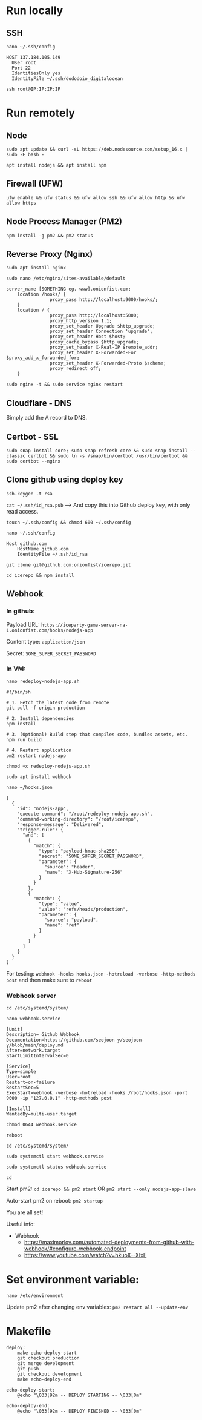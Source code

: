 # Run locally

## SSH

`nano ~/.ssh/config`

```
HOST 137.184.105.149
  User root
  Port 22
  IdentitiesOnly yes
  IdentityFile ~/.ssh/dododoio_digitalocean
```

`ssh root@IP:IP:IP:IP`

# Run remotely

## Node

`sudo apt update && curl -sL https://deb.nodesource.com/setup_16.x | sudo -E bash -`

`apt install nodejs && apt install npm`

## Firewall (UFW)

`ufw enable && ufw status && ufw allow ssh && ufw allow http && ufw allow https`

## Node Process Manager (PM2)

`npm install -g pm2 && pm2 status`

## Reverse Proxy (Nginx)

`sudo apt install nginx`

`sudo nano /etc/nginx/sites-available/default`

```
server_name [SOMETHING eg. www].onionfist.com;
	location /hooks/ {
                proxy_pass http://localhost:9000/hooks/;
	}
	location / {
                proxy_pass http://localhost:5000;
                proxy_http_version 1.1;
                proxy_set_header Upgrade $http_upgrade;
                proxy_set_header Connection 'upgrade';
                proxy_set_header Host $host;
                proxy_cache_bypass $http_upgrade;
                proxy_set_header X-Real-IP $remote_addr;
                proxy_set_header X-Forwarded-For $proxy_add_x_forwarded_for;
                proxy_set_header X-Forwarded-Proto $scheme;
                proxy_redirect off;
    }
```

`sudo nginx -t && sudo service nginx restart`

## Cloudflare - DNS
Simply add the A record to DNS.

## Certbot - SSL
`sudo snap install core; sudo snap refresh core && sudo snap install --classic certbot && sudo ln -s /snap/bin/certbot /usr/bin/certbot && sudo certbot --nginx`

## Clone github using deploy key

`ssh-keygen -t rsa`

`cat ~/.ssh/id_rsa.pub` --> And copy this into Github deploy key, with only read access.

`touch ~/.ssh/config && chmod 600 ~/.ssh/config`

`nano ~/.ssh/config`

```
Host github.com
    HostName github.com
    IdentityFile ~/.ssh/id_rsa
```

`git clone git@github.com:onionfist/icerepo.git`

`cd icerepo && npm install`

## Webhook

### In github:

Payload URL: `https://iceparty-game-server-na-1.onionfist.com/hooks/nodejs-app`

Content type: `application/json`

Secret: `SOME_SUPER_SECRET_PASSWORD`

### In VM:
`nano redeploy-nodejs-app.sh`

```
#!/bin/sh

# 1. Fetch the latest code from remote
git pull -f origin production

# 2. Install dependencies
npm install

# 3. (Optional) Build step that compiles code, bundles assets, etc.
npm run build

# 4. Restart application
pm2 restart nodejs-app
```

`chmod +x redeploy-nodejs-app.sh`

`sudo apt install webhook`

`nano ~/hooks.json`

```
[
  {
    "id": "nodejs-app",
    "execute-command": "/root/redeploy-nodejs-app.sh",
    "command-working-directory": "/root/icerepo",
    "response-message": "Delivered",
    "trigger-rule": {
      "and": [
        {
          "match": {
            "type": "payload-hmac-sha256",
            "secret": "SOME_SUPER_SECRET_PASSWORD",
            "parameter": {
              "source": "header",
              "name": "X-Hub-Signature-256"
            }
          }
        },
        {
          "match": {
            "type": "value",
            "value": "refs/heads/production",
            "parameter": {
              "source": "payload",
              "name": "ref"
            }
          }
        }
      ]
    }
  }
]
```

For testing: `webhook -hooks hooks.json -hotreload -verbose -http-methods post` and then make sure to `reboot`

### Webhook server

`cd /etc/systemd/system/`

`nano webhook.service`

```
[Unit]
Description= Github Webhook
Documentation=https://github.com/seojoon-y/seojoon-y/blob/main/deploy.md
After=network.target
StartLimitIntervalSec=0

[Service]
Type=simple
User=root
Restart=on-failure
RestartSec=5
ExecStart=webhook -verbose -hotreload -hooks /root/hooks.json -port 9000 -ip "127.0.0.1" -http-methods post

[Install]
WantedBy=multi-user.target
```

`chmod 0644 webhook.service`

`reboot`

`cd /etc/systemd/system/`

`sudo systemctl start webhook.service`

`sudo systemctl status webhook.service`

`cd`

Start pm2: `cd icerepo && pm2 start` OR `pm2 start --only nodejs-app-slave`

Auto-start pm2 on reboot: `pm2 startup`

You are all set!

Useful info:
* Webhook
    * https://maximorlov.com/automated-deployments-from-github-with-webhook/#configure-webhook-endpoint
    * https://www.youtube.com/watch?v=hkuoX--XlxE


# Set environment variable:

`nano /etc/environment`

Update pm2 after changing env variables: `pm2 restart all --update-env`

# Makefile

```
deploy:
	make echo-deploy-start
	git checkout production
	git merge development
	git push
	git checkout development
	make echo-deploy-end

echo-deploy-start:
	@echo "\033[92m -- DEPLOY STARTING -- \033[0m"

echo-deploy-end:
	@echo "\033[92m -- DEPLOY FINISHED -- \033[0m"

```
